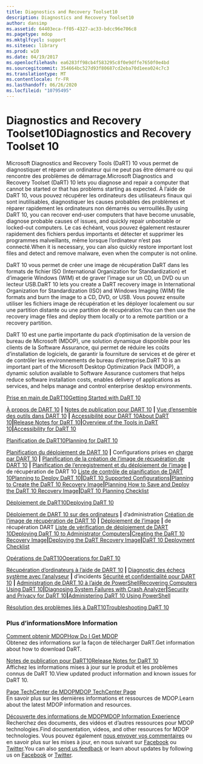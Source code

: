 ```yaml
---
title: Diagnostics and Recovery Toolset10
description: Diagnostics and Recovery Toolset10
author: dansimp
ms.assetid: 64403eca-ff05-4327-ac33-bdcc96e706c8
ms.pagetype: mdop
ms.mktglfcycl: support
ms.sitesec: library
ms.prod: w10
ms.date: 04/19/2017
ms.openlocfilehash: ea6283ff98cb4f583295c8f0e9dffe7650f0e4bd
ms.sourcegitcommit: 354664bc527d93f80687cd2eba70d1eea024c7c3
ms.translationtype: MT
ms.contentlocale: fr-FR
ms.lasthandoff: 06/26/2020
ms.locfileid: "10795495"
---
```

# <span data-ttu-id="e5105-103">Diagnostics and Recovery Toolset10</span><span class="sxs-lookup"><span data-stu-id="e5105-103">Diagnostics and Recovery Toolset 10</span></span>


<span data-ttu-id="e5105-104">Microsoft Diagnostics and Recovery Tools (DaRT) 10 vous permet de diagnostiquer et réparer un ordinateur qui ne peut pas être démarré ou qui rencontre des problèmes de démarrage.</span><span class="sxs-lookup"><span data-stu-id="e5105-104">Microsoft Diagnostics and Recovery Toolset (DaRT) 10 lets you diagnose and repair a computer that cannot be started or that has problems starting as expected.</span></span> <span data-ttu-id="e5105-105">À l’aide de DaRT 10, vous pouvez récupérer les ordinateurs des utilisateurs finaux qui sont inutilisables, diagnostiquer les causes probables des problèmes et réparer rapidement les ordinateurs non démarrés ou verrouillés.</span><span class="sxs-lookup"><span data-stu-id="e5105-105">By using DaRT 10, you can recover end-user computers that have become unusable, diagnose probable causes of issues, and quickly repair unbootable or locked-out computers.</span></span> <span data-ttu-id="e5105-106">Le cas échéant, vous pouvez également restaurer rapidement des fichiers perdus importants et détecter et supprimer les programmes malveillants, même lorsque l’ordinateur n’est pas connecté.</span><span class="sxs-lookup"><span data-stu-id="e5105-106">When it is necessary, you can also quickly restore important lost files and detect and remove malware, even when the computer is not online.</span></span>

<span data-ttu-id="e5105-107">DaRT 10 vous permet de créer une image de récupération DaRT dans les formats de fichier ISO (International Organization for Standardization) et d’imagerie Windows (WIM) et de graver l’image sur un CD, un DVD ou un lecteur USB.</span><span class="sxs-lookup"><span data-stu-id="e5105-107">DaRT 10 lets you create a DaRT recovery image in International Organization for Standardization (ISO) and Windows Imaging (WIM) file formats and burn the image to a CD, DVD, or USB.</span></span> <span data-ttu-id="e5105-108">Vous pouvez ensuite utiliser les fichiers image de récupération et les déployer localement ou sur une partition distante ou une partition de récupération.</span><span class="sxs-lookup"><span data-stu-id="e5105-108">You can then use the recovery image files and deploy them locally or to a remote partition or a recovery partition.</span></span>

<span data-ttu-id="e5105-109">DaRT 10 est une partie importante du pack d’optimisation de la version de bureau de Microsoft (MDOP), une solution dynamique disponible pour les clients de la Software Assurance, qui permet de réduire les coûts d’installation de logiciels, de garantir la fourniture de services et de gérer et de contrôler les environnements de bureau d’entreprise.</span><span class="sxs-lookup"><span data-stu-id="e5105-109">DaRT 10 is an important part of the Microsoft Desktop Optimization Pack (MDOP), a dynamic solution available to Software Assurance customers that helps reduce software installation costs, enables delivery of applications as services, and helps manage and control enterprise desktop environments.</span></span>

<a href="" id="getting-started-with-dart-10"></a>[<span data-ttu-id="e5105-110">Prise en main de DaRT10</span><span class="sxs-lookup"><span data-stu-id="e5105-110">Getting Started with DaRT 10</span></span>](getting-started-with-dart-10.md)  

<span data-ttu-id="e5105-111">[À propos de DART 10](about-dart-10.md) **|** [Notes de publication pour DART 10](release-notes-for-dart-10.md) **|** [Vue d’ensemble des outils dans DART 10](overview-of-the-tools-in-dart-10.md) **|** [Accessibilité pour DART 10](accessibility-for-dart-10.md)</span><span class="sxs-lookup"><span data-stu-id="e5105-111">[About DaRT 10](about-dart-10.md)**|**[Release Notes for DaRT 10](release-notes-for-dart-10.md)**|**[Overview of the Tools in DaRT 10](overview-of-the-tools-in-dart-10.md)**|**[Accessibility for DaRT 10](accessibility-for-dart-10.md)</span></span>

<a href="" id="planning-for-dart-10"></a>[<span data-ttu-id="e5105-112">Planification de DaRT10</span><span class="sxs-lookup"><span data-stu-id="e5105-112">Planning for DaRT 10</span></span>](planning-for-dart-10.md)  

<span data-ttu-id="e5105-113">[Planification du déploiement de DART 10](planning-to-deploy-dart-10.md) **|** Configurations prises en [charge par DART 10](dart-10-supported-configurations.md) **|** [Planification de la création de l’image de récupération de DART 10](planning-to-create-the-dart-10-recovery-image.md) **|** [Planification de l’enregistrement et du déploiement de l’image](planning-how-to-save-and-deploy-the-dart-10-recovery-image.md) **|** de récupération de DART 10 [Liste de contrôle de planification de DART 10](dart-10-planning-checklist.md)</span><span class="sxs-lookup"><span data-stu-id="e5105-113">[Planning to Deploy DaRT 10](planning-to-deploy-dart-10.md)**|**[DaRT 10 Supported Configurations](dart-10-supported-configurations.md)**|**[Planning to Create the DaRT 10 Recovery Image](planning-to-create-the-dart-10-recovery-image.md)**|**[Planning How to Save and Deploy the DaRT 10 Recovery Image](planning-how-to-save-and-deploy-the-dart-10-recovery-image.md)**|**[DaRT 10 Planning Checklist](dart-10-planning-checklist.md)</span></span>

<a href="" id="deploying-dart-10"></a>[<span data-ttu-id="e5105-114">Déploiement de DaRT10</span><span class="sxs-lookup"><span data-stu-id="e5105-114">Deploying DaRT 10</span></span>](deploying-dart-10.md)  

<span data-ttu-id="e5105-115">[Déploiement de DART 10 sur des ordinateurs](deploying-dart-10-to-administrator-computers.md) **|** d’administration [Création de l’image de récupération de DART 10](creating-the-dart-10-recovery-image.md) **|** [Déploiement de l’image](deploying-the-dart-recovery-image-dart-10.md) **|** de récupération DART [Liste de vérification de déploiement de DART 10](dart-10-deployment-checklist.md)</span><span class="sxs-lookup"><span data-stu-id="e5105-115">[Deploying DaRT 10 to Administrator Computers](deploying-dart-10-to-administrator-computers.md)**|**[Creating the DaRT 10 Recovery Image](creating-the-dart-10-recovery-image.md)**|**[Deploying the DaRT Recovery Image](deploying-the-dart-recovery-image-dart-10.md)**|**[DaRT 10 Deployment Checklist](dart-10-deployment-checklist.md)</span></span>

<a href="" id="operations-for-dart-10"></a>[<span data-ttu-id="e5105-116">Opérations de DaRT10</span><span class="sxs-lookup"><span data-stu-id="e5105-116">Operations for DaRT 10</span></span>](operations-for-dart-10.md)  

<span data-ttu-id="e5105-117">[Récupération d’ordinateurs à l’aide de DART 10](recovering-computers-using-dart-10.md) **|** [Diagnostic des échecs système avec l’analyseur](diagnosing-system-failures-with-crash-analyzer-dart-10.md) **|** d’incidents [Sécurité et confidentialité pour DART 10](security-and-privacy-for-dart-10.md) **|** [Administration de DART 10 à l’aide de PowerShell](administering-dart-10-using-powershell.md)</span><span class="sxs-lookup"><span data-stu-id="e5105-117">[Recovering Computers Using DaRT 10](recovering-computers-using-dart-10.md)**|**[Diagnosing System Failures with Crash Analyzer](diagnosing-system-failures-with-crash-analyzer-dart-10.md)**|**[Security and Privacy for DaRT 10](security-and-privacy-for-dart-10.md)**|**[Administering DaRT 10 Using PowerShell](administering-dart-10-using-powershell.md)</span></span>

<a href="" id="troubleshooting-dart-10"></a>[<span data-ttu-id="e5105-118">Résolution des problèmes liés à DaRT10</span><span class="sxs-lookup"><span data-stu-id="e5105-118">Troubleshooting DaRT 10</span></span>](troubleshooting-dart-10.md)  

### <span data-ttu-id="e5105-119">Plus d’informations</span><span class="sxs-lookup"><span data-stu-id="e5105-119">More Information</span></span>

<a href="" id="how-do-i-get-mdop"></a>[<span data-ttu-id="e5105-120">Comment obtenir MDOP</span><span class="sxs-lookup"><span data-stu-id="e5105-120">How Do I Get MDOP</span></span>](https://go.microsoft.com/fwlink/?LinkId=322049)  
<span data-ttu-id="e5105-121">Obtenez des informations sur la façon de télécharger DaRT.</span><span class="sxs-lookup"><span data-stu-id="e5105-121">Get information about how to download DaRT.</span></span>

<a href="" id="release-notes-for-dart-10"></a>[<span data-ttu-id="e5105-122">Notes de publication pour DaRT10</span><span class="sxs-lookup"><span data-stu-id="e5105-122">Release Notes for DaRT 10</span></span>](release-notes-for-dart-10.md)  
<span data-ttu-id="e5105-123">Affichez les informations mises à jour sur le produit et les problèmes connus de DaRT 10.</span><span class="sxs-lookup"><span data-stu-id="e5105-123">View updated product information and known issues for DaRT 10.</span></span>

<a href="" id="mdop-techcenter-page"></a>[<span data-ttu-id="e5105-124">Page TechCenter de MDOP</span><span class="sxs-lookup"><span data-stu-id="e5105-124">MDOP TechCenter Page</span></span>](https://go.microsoft.com/fwlink/p/?LinkId=225286)  
<span data-ttu-id="e5105-125">En savoir plus sur les dernières informations et ressources de MDOP.</span><span class="sxs-lookup"><span data-stu-id="e5105-125">Learn about the latest MDOP information and resources.</span></span>

<a href="" id="mdop-information-experience"></a>[<span data-ttu-id="e5105-126">Découverte des informations de MDOP</span><span class="sxs-lookup"><span data-stu-id="e5105-126">MDOP Information Experience</span></span>](https://go.microsoft.com/fwlink/p/?LinkId=236032)  
<span data-ttu-id="e5105-127">Recherchez des documents, des vidéos et d’autres ressources pour MDOP technologies.</span><span class="sxs-lookup"><span data-stu-id="e5105-127">Find documentation, videos, and other resources for MDOP technologies.</span></span> <span data-ttu-id="e5105-128">Vous pouvez également [nous envoyer vos commentaires](mailto:MDOPDocs@microsoft.com) ou en savoir plus sur les mises à jour, en nous suivant sur [Facebook](https://go.microsoft.com/fwlink/p/?LinkId=242445) ou [Twitter](https://go.microsoft.com/fwlink/p/?LinkId=242447).</span><span class="sxs-lookup"><span data-stu-id="e5105-128">You can also [send us feedback](mailto:MDOPDocs@microsoft.com) or learn about updates by following us on [Facebook](https://go.microsoft.com/fwlink/p/?LinkId=242445) or [Twitter](https://go.microsoft.com/fwlink/p/?LinkId=242447).</span></span>

 

 





